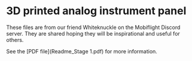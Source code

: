 # 3D printed analog instrument panel

These files are from our friend Whiteknuckle on the Mobiflight Discord server. They are
shared hoping they will be inspirational and useful for others.

See the [PDF file](Readme_Stage 1.pdf)
 for more information.